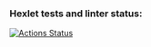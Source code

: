 ### Hexlet tests and linter status:
[![Actions Status](https://github.com/RomanKovgan/frontend-project-lvl2/workflows/hexlet-check/badge.svg)](https://github.com/RomanKovgan/frontend-project-lvl2/actions)